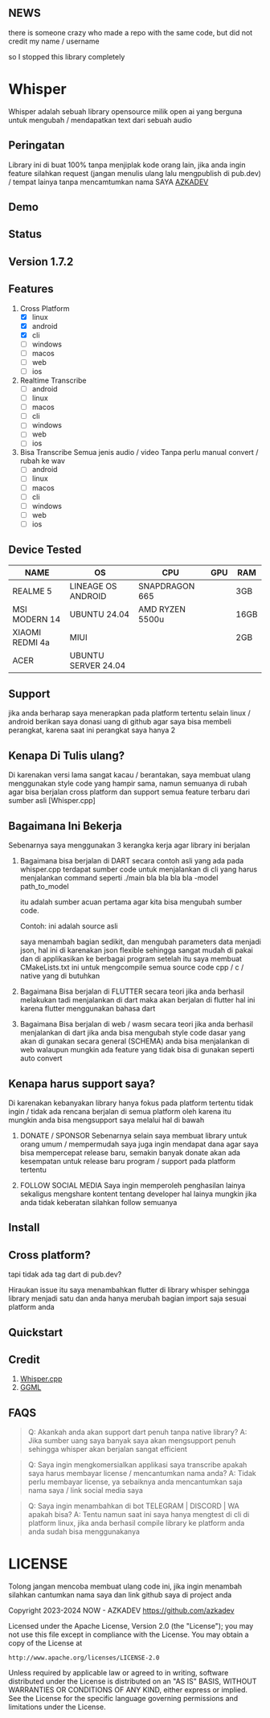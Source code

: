## NEWS

there is someone crazy who made a repo with the same code, but did not credit my name / username

so I stopped this library completely

# Whisper

Whisper adalah sebuah library opensource milik open ai yang berguna untuk mengubah / mendapatkan text dari sebuah audio


## Peringatan

Library ini di buat 100% tanpa menjiplak kode orang lain, jika anda ingin feature silahkan request (jangan menulis ulang lalu mengpublish di pub.dev) / tempat lainya tanpa mencamtumkan nama SAYA [AZKADEV](https://github.com/azkadev)


## Demo


## Status


## Version 1.7.2

## Features

1. Cross Platform
   - [x] linux
   - [x] android
   - [x] cli
   - [ ] windows
   - [ ] macos
   - [ ] web
   - [ ] ios
  
2. Realtime Transcribe
   - [ ] android
   - [ ] linux
   - [ ] macos
   - [ ] cli
   - [ ] windows
   - [ ] web
   - [ ] ios

3. Bisa Transcribe Semua jenis audio / video Tanpa perlu manual convert / rubah ke wav
   - [ ] android
   - [ ] linux
   - [ ] macos
   - [ ] cli
   - [ ] windows
   - [ ] web
   - [ ] ios

## Device Tested
| NAME            | OS                  | CPU             | GPU | RAM  |
|-----------------|---------------------|-----------------|-----|------|
| REALME 5        | LINEAGE OS ANDROID  | SNAPDRAGON 665  |     | 3GB  |
| MSI MODERN 14   | UBUNTU 24.04        | AMD RYZEN 5500u |     | 16GB |
| XIAOMI REDMI 4a | MIUI                |                 |     | 2GB  |
| ACER            | UBUNTU SERVER 24.04 |                 |     |      |

## Support

jika anda berharap saya menerapkan pada platform tertentu selain linux / android berikan saya donasi uang di github agar saya bisa membeli perangkat, karena saat ini perangkat saya hanya 2


## Kenapa Di Tulis ulang?

Di karenakan versi lama sangat kacau / berantakan, saya membuat ulang menggunakan style code yang hampir sama, namun semuanya di rubah agar bisa berjalan cross platform dan support semua feature terbaru dari sumber asli [Whisper.cpp]

## Bagaimana Ini Bekerja

Sebenarnya saya menggunakan 3 kerangka kerja agar library ini berjalan

1. Bagaimana bisa berjalan di DART
   secara contoh asli yang ada pada whisper.cpp terdapat sumber code untuk menjalankan di cli 
   yang harus menjalankan command seperti
   ./main bla bla bla bla -model path_to_model
   
   itu adalah sumber acuan pertama agar kita bisa mengubah sumber code.

   Contoh:
   ini adalah source asli

   saya menambah bagian sedikit, dan mengubah parameters data menjadi json, hal ini di karenakan json flexible sehingga sangat mudah di pakai dan di applikasikan ke berbagai program
   setelah itu saya membuat CMakeLists.txt ini untuk mengcompile semua source code cpp / c / native yang di butuhkan

2. Bagaimana Bisa berjalan di FLUTTER
   secara teori jika anda berhasil melakukan tadi menjalankan di dart maka akan berjalan di flutter hal ini karena flutter menggunakan bahasa dart

3. Bagaimana Bisa berjalan di web / wasm
   secara teori jika anda berhasil menjalankan di dart jika anda bisa mengubah style code dasar yang akan di gunakan secara general (SCHEMA) anda bisa menjalankan di web walaupun mungkin ada feature yang tidak bisa di gunakan seperti auto convert

## Kenapa harus support saya?

Di karenakan kebanyakan library hanya fokus pada platform tertentu tidak ingin / tidak ada rencana berjalan di semua platform oleh karena itu mungkin anda bisa mengsupport saya melalui hal di bawah

1. DONATE / SPONSOR
   Sebenarnya selain saya membuat library untuk orang umum / mempermudah saya juga ingin mendapat dana agar saya bisa mempercepat release baru, semakin banyak donate akan ada kesempatan untuk release baru program / support pada platform tertentu

2. FOLLOW SOCIAL MEDIA
   Saya ingin memperoleh penghasilan lainya sekaligus mengshare kontent tentang developer hal lainya mungkin jika anda tidak keberatan silahkan follow semuanya

## Install


## Cross platform?

tapi tidak ada tag dart di pub.dev? 

Hiraukan issue itu saya menambahkan flutter di library whisper sehingga library menjadi satu dan anda hanya merubah bagian import saja sesuai platform anda

## Quickstart


## Credit

1. [Whisper.cpp](https://github.com/ggerganov/whisper.cpp)
2. [GGML]()

## FAQS

> Q: Akankah anda akan support dart penuh tanpa native library?
> A: Jika sumber uang saya banyak saya akan mengsupport penuh sehingga whisper akan berjalan sangat efficient

> Q: Saya ingin mengkomersialkan applikasi saya transcribe apakah saya harus membayar license / mencantumkan nama anda?
> A: Tidak perlu membayar license, ya sebaiknya anda mencantumkan saja nama saya / link social media saya

> Q: Saya ingin menambahkan di bot TELEGRAM | DISCORD | WA apakah bisa?
> A: Tentu namun saat ini saya hanya mengtest di cli di platform linux, jika anda berhasil compile library ke platform anda anda sudah bisa menggunakanya

# LICENSE

Tolong jangan mencoba membuat ulang code ini, jika ingin menambah silahkan cantumkan nama saya dan link github saya di project anda



Copyright 2023-2024 NOW - AZKADEV https://github.com/azkadev

Licensed under the Apache License, Version 2.0 (the "License");
you may not use this file except in compliance with the License.
You may obtain a copy of the License at

    http://www.apache.org/licenses/LICENSE-2.0

Unless required by applicable law or agreed to in writing, software
distributed under the License is distributed on an "AS IS" BASIS,
WITHOUT WARRANTIES OR CONDITIONS OF ANY KIND, either express or implied.
See the License for the specific language governing permissions and
limitations under the License.
